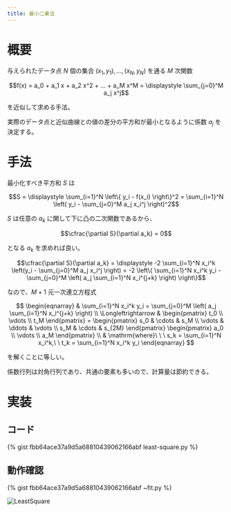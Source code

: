 ```yaml
---
title: 最小二乗法
---
```


# 概要

与えられたデータ点 $N$ 個の集合 $(x_1, y_1), ..., (x_N, y_N)$ を通る $M$ 次関数

$$f(x) = a_0 + a_1 x + a_2 x^2 + ... + a_M x^M = \displaystyle \sum_{j=0}^M a_j x^j$$

を近似して求める手法。

実際のデータ点と近似曲線との値の差分の平方和が最小となるように係数 $a_j$ を決定する。

# 手法

最小化すべき平方和 $S$ は

$$S = \displaystyle \sum_{i=1}^N \left\{ y_i - f(x_i) \right\}^2 = \sum_{i=1}^N \left( y_i - \sum_{j=0}^M a_j x_i^j \right)^2$$

$S$ は任意の $a_k$ に関して下に凸の二次関数であるから、

$$\cfrac{\partial S}{\partial a_k} = 0$$

となる $a_k$ を求めれば良い。

$$\cfrac{\partial S}{\partial a_k} = \displaystyle -2 \sum_{i=1}^N x_i^k \left(y_i - \sum_{j=0}^M a_j x_i^j \right) = -2 \left\{ \sum_{i=1}^N x_i^k y_i - \sum_{j=0}^M \left( a_j \sum_{i=1}^N x_i^{j+k} \right) \right\}$$

なので、$M+1$ 元一次連立方程式

$$
\begin{eqnarray}
	& \sum_{i=1}^N x_i^k y_i = \sum_{j=0}^M \left( a_j \sum_{i=1}^N x_i^{j+k} \right)
	\\
	\Longleftrightarrow &
	\begin{pmatrix}
		t_0    \\
		\vdots \\
		t_M
	\end{pmatrix}
	=
	\begin{pmatrix}
		s_0    & \cdots & s_M    \\
		\vdots & \ddots & \vdots \\
		s_M    & \cdots & s_{2M}
	\end{pmatrix}
	\begin{pmatrix}
		a_0    \\
		\vdots \\
		a_M
	\end{pmatrix} \\
	& \mathrm{where}\ \ \ 
	s_k = \sum_{i=1}^N x_i^k,\ \ 
	t_k = \sum_{i=1}^N x_i^k y_i
\end{eqnarray}
$$

を解くことに等しい。

係数行列は対角行列であり、共通の要素も多いので、計算量は節約できる。


# 実装

## コード

{% gist fbb64ace37a9d5a68810439062166abf least-square.py %}

## 動作確認

{% gist fbb64ace37a9d5a68810439062166abf ~fit.py %}

![LeastSquare](https://user-images.githubusercontent.com/13412823/81069197-87e4da80-8f1c-11ea-928b-73bb50c19ff6.png)

